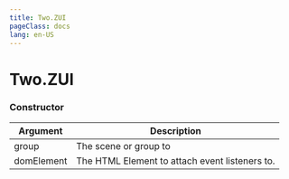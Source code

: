 ```yaml
---
title: Two.ZUI
pageClass: docs
lang: en-US
---
```


# Two.ZUI






<div class="meta">
  <custom-button text="Source" type="source" href="https://github.com/jonobr1/two.js/blob/main/extras/jsm/zui.js" />
</div>



### Constructor


| Argument | Description |
| ---- | ----------- |
|  group  | The scene or group to |
|  domElement  | The HTML Element to attach event listeners to. |


